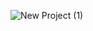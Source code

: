 ![New Project (1)](https://user-images.githubusercontent.com/107117774/232248403-14ee4052-5680-4503-af52-d71263869b21.png)
